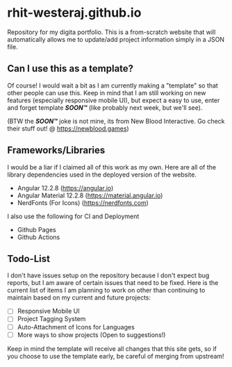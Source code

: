 # rhit-westeraj.github.io

Repository for my digita portfolio. This is a from-scratch website that will automatically allows me to update/add project information simply in a JSON file.

## Can I use this as a template?

Of course! I would wait a bit as I am currently making a "template" so that other people can use this. Keep in mind that I am still working on new features (especially responsive mobile UI), but expect a easy to use, enter and forget template ***SOON&trade;*** (like probably next week, but we'll see).

(BTW the ***SOON&trade;*** joke is not mine, its from New Blood Interactive. Go check their stuff out! @ <https://newblood.games>)

## Frameworks/Libraries

I would be a liar if I claimed all of this work as my own. Here are all of the library dependencies used in the deployed version of the website.

- Angular 12.2.8 (<https://angular.io>)
- Angular Material 12.2.8 (<https://material.angular.io>)
- NerdFonts (For Icons) (<https://nerdfonts.com>)

I also use the following for CI and Deployment

- Github Pages
- Github Actions

## Todo-List

I don't have issues setup on the repository because I don't expect bug reports, but I am aware of certain issues that need to be fixed. Here is the current list of items I am planning to work on other than continuing to maintain based on my current and future projects:

- [ ] Responsive Mobile UI
- [ ] Project Tagging System
- [ ] Auto-Attachment of Icons for Languages
- [ ] More ways to show projects (Open to suggestions!)

Keep in mind the template will receive all changes that this site gets, so if you choose to use the template early, be careful of merging from upstream!

